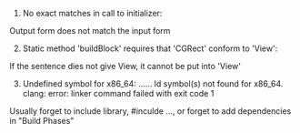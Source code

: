 1. No exact matches in call to initializer:

Output form does not match the input form

2. Static method 'buildBlock' requires that 'CGRect' conform to 'View':

If the sentence dies not give View, it cannot be put into 'View'

3. Undefined symbol for x86_64: ...... ld symbol(s) not found for x86_64. clang: error: linker command failed with exit code 1

Usually forget to include library, #inculde ..., or forget to add dependencies in "Build Phases"


